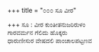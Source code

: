+++
title = "೦೦೦ ಸೂ ವೀರ"

+++
ಸೂ : ವೀರ ಕುಂತೀತನುಜರಿರುಳಂ  
ಗಾರವರ್ಮನ ಗೆಲಿದು ಹೊಕ್ಕರು  
ಧಾರುಣೀಸುರ ವೇಷದಲಿ ಪಾಂಚಾಲಪಟ್ಟಣವ